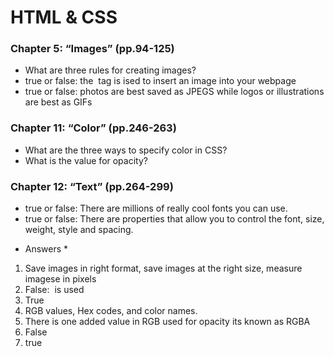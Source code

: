 # HTML & CSS



### Chapter 5: “Images” (pp.94-125)
- What are three rules for creating images? 
- true or false: the <image> tag is ised to insert an image into your webpage
- true or false: photos are best saved as JPEGS while logos or illustrations are best as GIFs

### Chapter 11: “Color” (pp.246-263)
- What are the three ways to specify color in CSS?
- What is the value for opacity? 

### Chapter 12: “Text” (pp.264-299)
- true or false: There are millions of really cool fonts you can use.
- true or false: There are properties that allow you to control the font, size, weight, style and spacing.




* Answers *
1. Save images in right format, save images at the right size, measure imagese in pixels
2. False: <img> is used
3. True
4. RGB values, Hex codes, and color names. 
5. There is one added value in RGB used for opacity its known as RGBA
6. False
7. true
